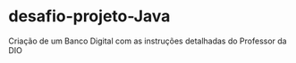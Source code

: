 # desafio-projeto-Java
Criação de um Banco Digital com as instruções detalhadas do Professor da DIO
